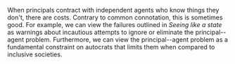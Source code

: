 When principals contract with independent agents who know things they don't, there are costs. Contrary to common connotation, this is sometimes good. For example, we can view the failures outlined in <i>Seeing like a state</i> as warnings about incautious attempts to ignore or eliminate the principal--agent problem. Furthermore, we can view the principal--agent problem as a fundamental constraint on autocrats that limits them when compared to inclusive societies.
